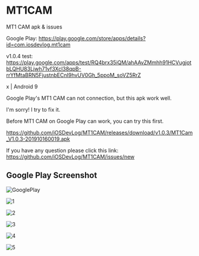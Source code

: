 # MT1CAM

MT1 CAM apk &amp; issues

Google Play: <https://play.google.com/store/apps/details?id=com.iosdevlog.mt1cam>

v1.0.4 test: <https://play.google.com/apps/test/RQ4brx35iQM/ahAAvZMmhh91HCVugjotbLQHU83Ljwh71vf3Xcl38qpB-rrYfMtaBRN5FjustnbECnI9hvUV0Gh_5ppoM_soVZ5RrZ>

x | Android 9

Google Play's MT1 CAM can not connection, but this apk work well.

I'm sorry! I try to fix it.

Before MT1 CAM on Google Play can work, you can try this first.

<https://github.com/iOSDevLog/MT1CAM/releases/download/v1.0.3/MT1Cam_V1.0.3-201910160019.apk>

If you have any question please click this link: <https://github.com/iOSDevLog/MT1CAM/issues/new>

## Google Play Screenshot

![GooglePlay](GooglePlayScreen/GooglePlay.png)

![1](GooglePlayScreen/1.jpg)

![2](GooglePlayScreen/2.jpg)

![3](GooglePlayScreen/3.jpg)

![4](GooglePlayScreen/4.jpg)

![5](GooglePlayScreen/5.jpg)
